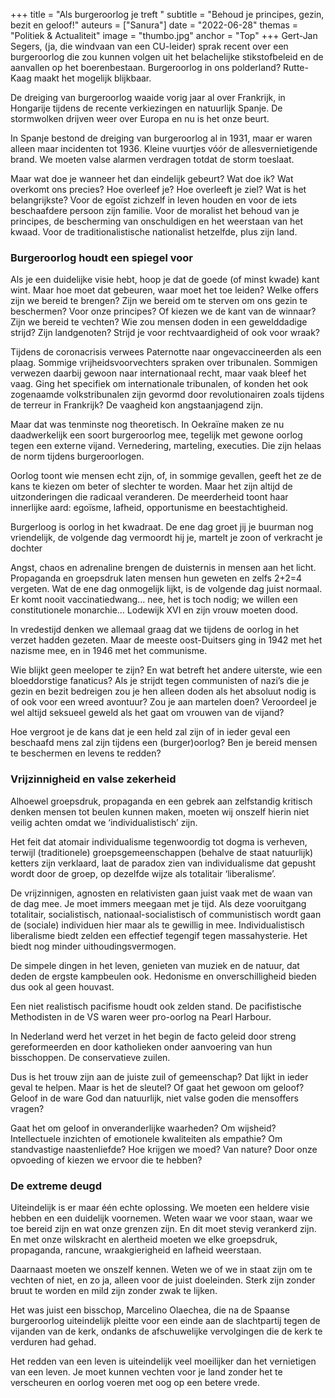 +++
title = "Als burgeroorlog je treft "
subtitle = "Behoud je principes, gezin, bezit en geloof!"
auteurs = ["Sanura"]
date = "2022-06-28"
themas = "Politiek & Actualiteit"
image = "thumbo.jpg"
anchor = "Top"
+++
Gert-Jan Segers, (ja, die windvaan van een CU-leider) sprak recent over een burgeroorlog die zou kunnen volgen uit het belachelijke stikstofbeleid en de aanvallen op het boerenbestaan. Burgeroorlog in ons polderland? Rutte-Kaag maakt het mogelijk blijkbaar.

De dreiging van burgeroorlog waaide vorig jaar al over Frankrijk, in Hongarije tijdens de recente verkiezingen en natuurlijk Spanje. De stormwolken drijven weer over Europa en nu is het onze beurt. 

In Spanje bestond de dreiging van burgeroorlog al in 1931, maar er waren alleen maar incidenten tot 1936. Kleine vuurtjes vóór de allesvernietigende brand. We moeten valse alarmen verdragen totdat de storm toeslaat.

Maar wat doe je wanneer het dan eindelijk gebeurt? Wat doe ik? Wat overkomt ons precies? Hoe overleef je? Hoe overleeft je ziel? Wat is het belangrijkste? Voor de egoïst zichzelf in leven houden en voor de iets beschaafdere persoon zijn familie. Voor de moralist het behoud van je principes, de bescherming van onschuldigen en het weerstaan van het kwaad. Voor de traditionalistische nationalist hetzelfde, plus zijn land.


### Burgeroorlog houdt een spiegel voor

Als je een duidelijke visie hebt, hoop je dat de goede (of minst kwade) kant wint. Maar hoe moet dat gebeuren, waar moet het toe leiden? Welke offers zijn we bereid te brengen? Zijn we bereid om te sterven om ons gezin te beschermen? Voor onze principes? Of kiezen we de kant van de winnaar? Zijn we bereid te vechten? Wie zou mensen doden in een gewelddadige strijd? Zijn landgenoten? Strijd je voor rechtvaardigheid of ook voor wraak?

Tijdens de coronacrisis verwees Paternotte naar ongevaccineerden als een plaag. Sommige vrijheidsvoorvechters spraken over tribunalen. Sommigen verwezen daarbij gewoon naar internationaal recht, maar vaak bleef het vaag. Ging het specifiek om internationale tribunalen, of konden het ook zogenaamde volkstribunalen zijn gevormd door revolutionairen zoals tijdens de terreur in Frankrijk? De vaagheid kon angstaanjagend zijn.

Maar dat was tenminste nog theoretisch. In Oekraïne maken ze nu daadwerkelijk een soort burgeroorlog mee, tegelijk met gewone oorlog tegen een externe vijand. Vernedering, marteling, executies. Die zijn helaas de norm tijdens burgeroorlogen.

Oorlog toont wie mensen echt zijn, of, in sommige gevallen, geeft het ze de kans te kiezen om beter of slechter te worden. Maar het zijn altijd de uitzonderingen die radicaal veranderen. De meerderheid toont haar innerlijke aard: egoïsme, lafheid, opportunisme en beestachtigheid. 

Burgerloog is oorlog in het kwadraat. De ene dag groet jij je buurman nog vriendelijk, de volgende dag vermoordt hij je, martelt je zoon of verkracht je dochter

Angst, chaos en adrenaline brengen de duisternis in mensen aan het licht. Propaganda en groepsdruk laten mensen hun geweten en zelfs 2+2=4 vergeten. Wat de ene dag onmogelijk lijkt, is de volgende dag juist normaal. Er komt nooit vaccinatiedwang… nee, het is toch nodig; we willen een constitutionele monarchie… Lodewijk XVI en zijn vrouw moeten dood.

In vredestijd denken we allemaal graag dat we tijdens de oorlog in het verzet hadden gezeten. Maar de meeste oost-Duitsers ging in 1942 met het nazisme mee, en in 1946 met het communisme. 

Wie blijkt geen meeloper te zijn? En wat betreft het andere uiterste, wie een bloeddorstige fanaticus? Als je strijdt tegen communisten of nazi’s die je gezin en bezit bedreigen zou je hen alleen doden als het absoluut nodig is of ook voor een wreed avontuur? Zou je aan martelen doen? Veroordeel je wel altijd seksueel geweld als het gaat om vrouwen van de vijand?

Hoe vergroot je de kans dat je een held zal zijn of in ieder geval een beschaafd mens zal zijn tijdens een (burger)oorlog? Ben je bereid mensen te beschermen en levens te redden?


### Vrijzinnigheid en valse zekerheid

Alhoewel groepsdruk, propaganda en een gebrek aan zelfstandig kritisch denken mensen tot beulen kunnen maken, moeten wij onszelf hierin niet veilig achten omdat we ‘individualistisch’ zijn. 

Het feit dat atomair individualisme tegenwoordig tot dogma is verheven, terwijl (traditionele) groepsgemeenschappen (behalve de staat natuurlijk) ketters zijn verklaard, laat de paradox zien van individualisme dat gepusht wordt door de groep, op dezelfde wijze als totalitair ‘liberalisme’. 

De vrijzinnigen, agnosten en relativisten gaan juist vaak met de waan van de dag mee. Je moet immers meegaan met je tijd. Als deze vooruitgang totalitair, socialistisch, nationaal-socialistisch of communistisch wordt gaan de (sociale) individuen hier maar als te gewillig in mee. Individualistisch liberalisme biedt zelden een effectief tegengif tegen massahysterie. Het biedt nog minder uithoudingsvermogen. 

De simpele dingen in het leven, genieten van muziek en de natuur, dat deden de ergste kampbeulen ook. Hedonisme en onverschilligheid bieden dus ook al geen houvast.

Een niet realistisch pacifisme houdt ook zelden stand. De pacifistische Methodisten in de VS waren weer pro-oorlog na Pearl Harbour. 

In Nederland werd het verzet in het begin de facto geleid door streng gereformeerden en door katholieken onder aanvoering van hun bisschoppen. De conservatieve zuilen.

Dus is het trouw zijn aan de juiste zuil of gemeenschap? Dat lijkt in ieder geval te helpen. Maar is het de sleutel? Of gaat het gewoon om geloof? Geloof in de ware God dan natuurlijk, niet valse goden die mensoffers vragen?

Gaat het om geloof in onveranderlijke waarheden? Om wijsheid? Intellectuele inzichten of emotionele kwaliteiten als empathie? Om standvastige naastenliefde? Hoe krijgen we moed? Van nature? Door onze opvoeding of kiezen we ervoor die te hebben?


### De extreme deugd

Uiteindelijk is er maar één echte oplossing. We moeten een heldere visie hebben en een duidelijk voornemen. Weten waar we voor staan, waar we toe bereid zijn en wat onze grenzen zijn. En dit moet stevig verankerd zijn. En met onze wilskracht en alertheid moeten we elke groepsdruk, propaganda, rancune, wraakgierigheid en lafheid weerstaan. 

Daarnaast moeten we onszelf kennen. Weten we of we in staat zijn om te vechten of niet, en zo ja, alleen voor de juist doeleinden. Sterk zijn zonder bruut te worden en mild zijn zonder zwak te lijken.

Het was juist een bisschop, Marcelino Olaechea, die na de Spaanse burgeroorlog uiteindelijk pleitte voor een einde aan de slachtpartij tegen de vijanden van de kerk, ondanks de afschuwelijke vervolgingen die de kerk te verduren had gehad.

Het redden van een leven is uiteindelijk veel moeilijker dan het vernietigen van een leven. Je moet kunnen vechten voor je land zonder het te verscheuren en oorlog voeren met oog op een betere vrede.
